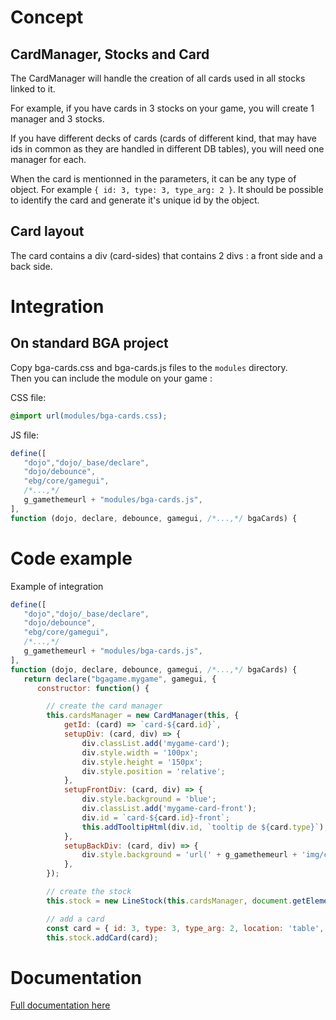 # Concept
## CardManager, Stocks and Card
The CardManager will handle the creation of all cards used in all stocks linked to it.

For example, if you have cards in 3 stocks on your game, you will create 1 manager and 3 stocks.

If you have different decks of cards (cards of different kind, that may have ids in common as they are handled in different DB tables), you will need one manager for each.

When the card is mentionned in the parameters, it can be any type of object. For example `{ id: 3, type: 3, type_arg: 2 }`. It should be possible to identify the card and generate it's unique id by the object.

## Card layout
The card contains a div (card-sides) that contains 2 divs : a front side and a back side.

# Integration
## On standard BGA project
Copy bga-cards.css and bga-cards.js files to the `modules` directory.  
Then you can include the module on your game :

CSS file: 
```css
@import url(modules/bga-cards.css);
```
JS file:
```js
define([
   "dojo","dojo/_base/declare",
   "dojo/debounce",
   "ebg/core/gamegui",
   /*...,*/
   g_gamethemeurl + "modules/bga-cards.js",
],
function (dojo, declare, debounce, gamegui, /*...,*/ bgaCards) {
```

# Code example

Example of integration
```js
define([
   "dojo","dojo/_base/declare",
   "dojo/debounce",
   "ebg/core/gamegui",
   /*...,*/
   g_gamethemeurl + "modules/bga-cards.js",
],
function (dojo, declare, debounce, gamegui, /*...,*/ bgaCards) {
   return declare("bgagame.mygame", gamegui, {
      constructor: function() {

        // create the card manager
        this.cardsManager = new CardManager(this, {
            getId: (card) => `card-${card.id}`,
            setupDiv: (card, div) => {
                div.classList.add('mygame-card');
                div.style.width = '100px';
                div.style.height = '150px';
                div.style.position = 'relative';
            },
            setupFrontDiv: (card, div) => {
                div.style.background = 'blue';
                div.classList.add('mygame-card-front');
                div.id = `card-${card.id}-front`;
                this.addTooltipHtml(div.id, `tooltip de ${card.type}`);
            },
            setupBackDiv: (card, div) => {
                div.style.background = 'url(' + g_gamethemeurl + 'img/card-back.jpg');
            },
        });

        // create the stock
        this.stock = new LineStock(this.cardsManager, document.getElementById('card-stock'));

        // add a card
        const card = { id: 3, type: 3, type_arg: 2, location: 'table', location_arg: 0 };
        this.stock.addCard(card);
```

# Documentation
[Full documentation here](./DOC.md)